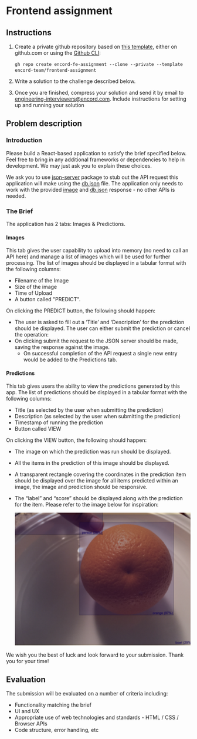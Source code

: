 # Frontend assignment

## Instructions

1. Create a private github repository based on [this template](https://github.com/encord-team/frontend-assignment), either on github.com or using the [Github CLI](https://cli.github.com/):

   ```
   gh repo create encord-fe-assignment --clone --private --template encord-team/frontend-assignment
   ```

1. Write a solution to the challenge described below.

1. Once you are finished, compress your solution and send it by email to engineering-interviewers@encord.com. Include instructions for setting up and running your solution

## Problem description

### Introduction


Please build a React-based application to satisfy the brief specified below. Feel free to bring in any additional frameworks or dependencies to help in development. We may just ask you to explain these choices.

We ask you to use [json-server](https://www.npmjs.com/package/json-server) package to stub out the API request this application will make using the [db.json](./assets/db.json) file. 
The application only needs to work with the provided [image](./assets/orange.jpg) and [db.json](./assets/db.json) response - no other APIs is needed.

### The Brief

The application has 2 tabs: Images & Predictions.

#### Images

This tab gives the user capability to upload into memory (no need to call an API here) and manage a list of images which will be used for further processing. The list of images should be displayed in a tabular format with the following columns:

- Filename of the Image
- Size of the image
- Time of Upload
- A button called "PREDICT".

On clicking the PREDICT button, the following should happen:

- The user is asked to fill out a ‘Title’ and ‘Description’ for the prediction should be displayed. The user can either submit the prediction or cancel the operation:
- On clicking submit the request to the JSON server should be made, saving the response against the image.
  - On successful completion of the API request a single new entry would be added to the Predictions tab.

#### Predictions

This tab gives users the ability to view the predictions generated by this app. The list of predictions should be displayed in a tabular format with the following columns:

- Title (as selected by the user when submitting the prediction)
- Description (as selected by the user when submitting the prediction)
- Timestamp of running the prediction
- Button called VIEW

On clicking the VIEW button, the following should happen:

- The image on which the prediction was run should be displayed.
- All the items in the prediction of this image should be displayed.
- A transparent rectangle covering the coordinates in the prediction item should be displayed
  over the image for all items predicted within an image, the image and prediction should be
  responsive.
- The “label” and “score” should be displayed along with the prediction for the item. Please
  refer to the image below for inspiration:

  <img src="./assets/prediction-tab-example.png" width="500px" >

We wish you the best of luck and look forward to your submission. Thank you for your time!

## Evaluation
The submission will be evaluated on a number of criteria including:
- Functionality matching the brief
- UI and UX
- Appropriate use of web technologies and standards - HTML / CSS / Browser APIs
- Code structure, error handling, etc